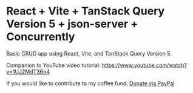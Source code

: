 # React + Vite + TanStack Query Version 5 + json-server + Concurrently

Basic CRUD app using React, Vite, and TanStack Query Version 5.

Companion to YouTube video tutorial: <https://www.youtube.com/watch?v=1UJ2MdT36o4>

If you would like to contribute to my coffee fund: [Donate via PayPal](https://www.paypal.com/donate/?business=XNPNP5FWN4B2A&no_recurring=0&item_name=I+provide+free+computer+science+training+to+everyone&currency_code=USD)
